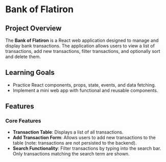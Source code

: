 # Bank of Flatiron

## Project Overview

The **Bank of Flatiron** is a React web application designed to manage and display bank transactions. The application allows users to view a list of transactions, add new transactions, filter transactions, and optionally sort and delete them.

## Learning Goals

- Practice React components, props, state, events, and data fetching.
- Implement a mini web app with functional and reusable components.

## Features

### Core Features

- **Transaction Table**: Displays a list of all transactions.
- **Add Transaction Form**: Allows users to add new transactions to the table (note: transactions are not persisted to the backend).
- **Search Functionality**: Filter transactions by typing into the search bar. Only transactions matching the search term are shown.